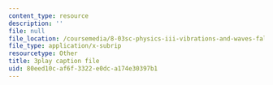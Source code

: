 ```yaml
---
content_type: resource
description: ''
file: null
file_location: /coursemedia/8-03sc-physics-iii-vibrations-and-waves-fall-2016/80eed10caf6f3322e0dca174e30397b1_FY6iXM9X5Fo.srt
file_type: application/x-subrip
resourcetype: Other
title: 3play caption file
uid: 80eed10c-af6f-3322-e0dc-a174e30397b1
---
```

